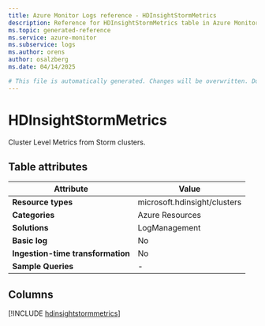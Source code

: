 ```yaml
---
title: Azure Monitor Logs reference - HDInsightStormMetrics
description: Reference for HDInsightStormMetrics table in Azure Monitor Logs.
ms.topic: generated-reference
ms.service: azure-monitor
ms.subservice: logs
ms.author: orens
author: osalzberg
ms.date: 04/14/2025

# This file is automatically generated. Changes will be overwritten. Do not change this file directly.
---
```


# HDInsightStormMetrics

Cluster Level Metrics from Storm clusters.


## Table attributes

|Attribute|Value|
|---|---|
|**Resource types**|microsoft.hdinsight/clusters|
|**Categories**|Azure Resources|
|**Solutions**| LogManagement|
|**Basic log**|No|
|**Ingestion-time transformation**|No|
|**Sample Queries**|-|



## Columns
  
[!INCLUDE [hdinsightstormmetrics](~/reusable-content/ce-skilling/azure/includes/azure-monitor/reference/tables/hdinsightstormmetrics-include.md)]
